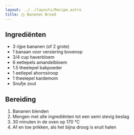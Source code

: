 ```yaml
---
layout: ../../layouts/Recipe.astro
title: Ⓥ Bananen Brood
---
```



## Ingrediënten

* 3 rijpe bananen (of 2 grote)
* 1 banaan voor versiering bovenop
* 3/4 cup haverbloem
* 6 eetlepels amandelbloem
* 1.5 theelepel bakpoeder
* 1 eetlepel ahornsiroop
* 1 theelepel kardemom
* Snufje zout

## Bereiding

1. Bananen blenden
2. Mengen met alle ingrediënten tot een semi stevig beslag
3. 30 minuten in de oven op 170 °C
4. Af en toe prikken, als het bijna droog is eruit halen